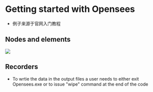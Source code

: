 # Getting started with Opensees
* 例子来源于官网入门教程
## Nodes and elements
![](https://github.com/liangsihuang/Opensees/raw/master/GettingStarted/pics/nodesAndElements.png)  
## Recorders
* To wrtie the data in the output files a user needs to either exit Opensees.exe or to issue "wipe" command at the end of the code


